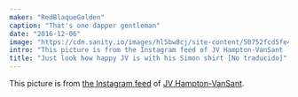 ```yaml
---
maker: "RedBlaqueGolden"
caption: "That's one dapper gentleman"
date: "2016-12-06"
image: "https://cdn.sanity.io/images/hl5bw8cj/site-content/50752fcd5fe40123200407c57a60a483a4c83efc-1080x1080.jpg"
intro: "This picture is from the Instagram feed of JV Hampton-VanSant ."
title: "Just look how happy JV is with his Simon shirt [No traducido]"
---
```



This picture is from [the Instagram feed](https://www.instagram.com/p/BNsGBSVho4u/)  of [JV Hampton-VanSant](http://jvhvs.com/).

